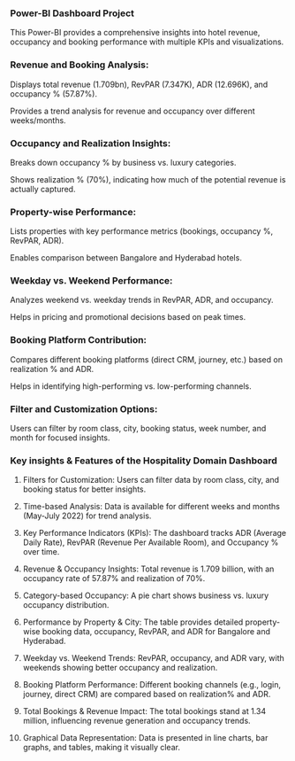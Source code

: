 ### Power-BI Dashboard Project
This Power-BI provides a comprehensive insights into hotel revenue, occupancy and booking performance with multiple KPIs and visualizations.

### Revenue and Booking Analysis:

Displays total revenue (1.709bn), RevPAR (7.347K), ADR (12.696K), and occupancy % (57.87%).

Provides a trend analysis for revenue and occupancy over different weeks/months.


### Occupancy and Realization Insights:

Breaks down occupancy % by business vs. luxury categories.

Shows realization % (70%), indicating how much of the potential revenue is actually captured.


### Property-wise Performance:

Lists properties with key performance metrics (bookings, occupancy %, RevPAR, ADR).

Enables comparison between Bangalore and Hyderabad hotels.


### Weekday vs. Weekend Performance:

Analyzes weekend vs. weekday trends in RevPAR, ADR, and occupancy.

Helps in pricing and promotional decisions based on peak times.


### Booking Platform Contribution:

Compares different booking platforms (direct CRM, journey, etc.) based on realization % and ADR.

Helps in identifying high-performing vs. low-performing channels.


### Filter and Customization Options:

Users can filter by room class, city, booking status, week number, and month for focused insights.



### Key insights & Features of the Hospitality Domain Dashboard

1. Filters for Customization: Users can filter data by room class, city, and booking status for better insights.


2. Time-based Analysis: Data is available for different weeks and months (May-July 2022) for trend analysis.


3. Key Performance Indicators (KPIs): The dashboard tracks ADR (Average Daily Rate), RevPAR (Revenue Per Available Room), and Occupancy % over time.


4. Revenue & Occupancy Insights: Total revenue is 1.709 billion, with an occupancy rate of 57.87% and realization of 70%.


5. Category-based Occupancy: A pie chart shows business vs. luxury occupancy distribution.


6. Performance by Property & City: The table provides detailed property-wise booking data, occupancy, RevPAR, and ADR for Bangalore and Hyderabad.


7. Weekday vs. Weekend Trends: RevPAR, occupancy, and ADR vary, with weekends showing better occupancy and realization.


8. Booking Platform Performance: Different booking channels (e.g., login, journey, direct CRM) are compared based on realization% and ADR.


9. Total Bookings & Revenue Impact: The total bookings stand at 1.34 million, influencing revenue generation and occupancy trends.


10. Graphical Data Representation: Data is presented in line charts, bar graphs, and tables, making it visually clear.

